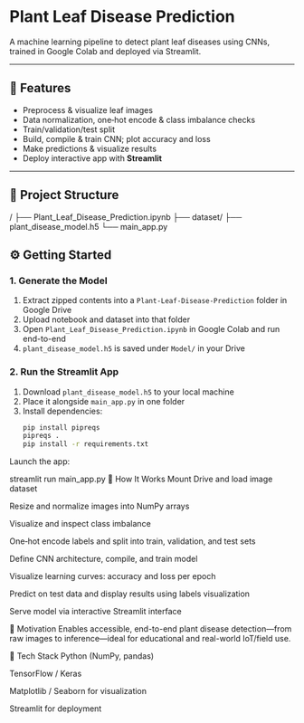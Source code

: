 # Plant Leaf Disease Prediction 

A machine learning pipeline to detect plant leaf diseases using CNNs, trained in Google Colab and deployed via Streamlit.

---

## 🚀 Features
- Preprocess & visualize leaf images
- Data normalization, one‑hot encode & class imbalance checks
- Train/validation/test split
- Build, compile & train CNN; plot accuracy and loss
- Make predictions & visualize results
- Deploy interactive app with **Streamlit**

---

## 📁 Project Structure
/
├── Plant_Leaf_Disease_Prediction.ipynb
├── dataset/
├── plant_disease_model.h5
└── main_app.py


## ⚙️ Getting Started

### 1. Generate the Model
1. Extract zipped contents into a `Plant‑Leaf‑Disease‑Prediction` folder in Google Drive  
2. Upload notebook and dataset into that folder  
3. Open `Plant_Leaf_Disease_Prediction.ipynb` in Google Colab and run end-to-end  
4. `plant_disease_model.h5` is saved under `Model/` in your Drive

### 2. Run the Streamlit App
1. Download `plant_disease_model.h5` to your local machine  
2. Place it alongside `main_app.py` in one folder  
3. Install dependencies:
   ```bash
   pip install pipreqs
   pipreqs .
   pip install -r requirements.txt
Launch the app:

streamlit run main_app.py
🧠 How It Works
Mount Drive and load image dataset

Resize and normalize images into NumPy arrays

Visualize and inspect class imbalance

One‑hot encode labels and split into train, validation, and test sets

Define CNN architecture, compile, and train model

Visualize learning curves: accuracy and loss per epoch

Predict on test data and display results using labels visualization

Serve model via interactive Streamlit interface

🎯 Motivation
Enables accessible, end-to-end plant disease detection—from raw images to inference—ideal for educational and real-world IoT/field use.

🧰 Tech Stack
Python (NumPy, pandas)

TensorFlow / Keras

Matplotlib / Seaborn for visualization

Streamlit for deployment

